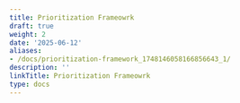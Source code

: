 ```yaml
---
title: Prioritization Frameowrk
draft: true
weight: 2
date: '2025-06-12'
aliases:
- /docs/prioritization-framework_1748146058166856643_1/
description: ''
linkTitle: Prioritization Frameowrk
type: docs
---
```


